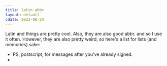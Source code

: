 ```yaml
---
title: latin abbr
layout: default
cdate: 2023-08-24
---
```


Latin and things are pretty cool. Also, they are also good abbr. and so I use it often. However, they are also pretty weird, so here's a list for lists (and memories) sake:
- PS, postscript, for messages after you've already signed.
- 
